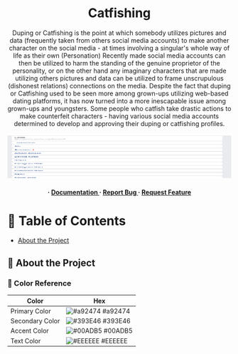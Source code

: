 <div align='center'>



<h1>Catfishing</h1>
<p>Duping or Catfishing is the point at which somebody utilizes pictures and data (frequently taken from others social media accounts) to make another character on the social media - at times involving a singular's whole way of life as their own (Personation) Recently made social media accounts can then be utilized to harm the standing of the genuine proprietor of the personality, or on the other hand any imaginary characters that are made utilizing others pictures and data can be utilized to frame unscrupulous (dishonest relations) connections on the media. Despite the fact that duping or Catfishing used to be seen more among grown-ups utilizing web-based dating platforms, it has now turned into a more inescapable issue among grown-ups and youngsters. Some people who catfish take drastic actions to make counterfeit characters - having various social media accounts determined to develop and approving their duping or catfishing profiles.</p>

<img src='screenshot/Screenshot.png' width=1000/ height=100>
<h4> <span> · </span> <a href="https://github.com/Rj979/icecoldbixch/blob/master/README.md"> Documentation </a> <span> · </span> <a href="https://github.com/Rj979/icecoldbixch/issues"> Report Bug </a> <span> · </span> <a href="https://github.com/Rj979/icecoldbixch/issues"> Request Feature </a> </h4>


</div>

# :notebook_with_decorative_cover: Table of Contents

- [About the Project](#star2-about-the-project)


## :star2: About the Project

### :art: Color Reference
| Color | Hex |
| --------------- | ---------------------------------------------------------------- |
| Primary Color | ![#a92474](https://via.placeholder.com/10/a92474?text=+) #a92474 |
| Secondary Color | ![#393E46](https://via.placeholder.com/10/393E46?text=+) #393E46 |
| Accent Color | ![#00ADB5](https://via.placeholder.com/10/00ADB5?text=+) #00ADB5 |
| Text Color | ![#EEEEEE](https://via.placeholder.com/10/EEEEEE?text=+) #EEEEEE |
